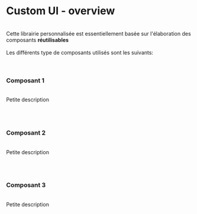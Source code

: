 # Custom UI - overview  
&nbsp;  
Cette librairie personnalisée est essentiellement basée sur l'élaboration des composants **réutilisables**  
&nbsp;  
Les différents type de composants utilisés sont les suivants:  
&nbsp;  
&nbsp;  
### Composant 1  
&nbsp;  
Petite description  

&nbsp;  
&nbsp;  
### Composant 2  
&nbsp;  
Petite description  

&nbsp;  
&nbsp;  
### Composant 3  
&nbsp;  
Petite description  

